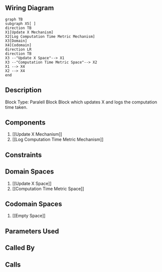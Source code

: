 ## Wiring Diagram

```mermaid
graph TB
subgraph X5[ ]
direction TB
X1[Update X Mechanism]
X2[Log Computation Time Metric Mechanism]
X3[Domain]
X4[Codomain]
direction LR
direction TB
X3 --"Update X Space"--> X1
X3 --"Computation Time Metric Space"--> X2
X1 --> X4
X2 --> X4
end
```

## Description

Block Type: Paralell Block
Block which updates X and logs the computation time taken.
## Components
1. [[Update X Mechanism]]
2. [[Log Computation Time Metric Mechanism]]

## Constraints
## Domain Spaces
1. [[Update X Space]]
2. [[Computation Time Metric Space]]

## Codomain Spaces
1. [[Empty Space]]

## Parameters Used

## Called By

## Calls

